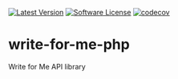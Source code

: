 [![Latest Version](https://img.shields.io/github/tag/austomos/write-for-me-php.svg)](https://github.com/austomos/write-for-me-php/tags)
[![Software License](https://img.shields.io/badge/license-MIT-brightgreen.svg)](LICENSE)
[![codecov](https://codecov.io/gh/Austomos/write-for-me-php/branch/main/graph/badge.svg?token=XAPC90D1QE)](https://codecov.io/gh/Austomos/write-for-me-php)

# write-for-me-php
Write for Me API library
